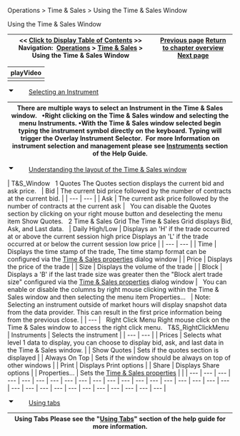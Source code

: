 ﻿


Operations \> Time \& Sales \> Using the Time \& Sales Window






















Using the Time \& Sales Window







| \<\< [Click to Display Table of Contents](timeandsales_usingthetimeandsaleswindow.md) \>\> **Navigation:**     [Operations](operations-1.md) \> [Time \& Sales](time__sales-1.md) \> Using the Time \& Sales Window | [Previous page](time__sales-1.md) [Return to chapter overview](time__sales-1.md) [Next page](timeandsales_properties-1.md) |
| --- | --- |
















| playVideo |
| --- |
|  |



![tog_minus](tog_minus-1.gif)        [Selecting an Instrument](javascript:HMToggle('toggle','SelectingAnInstrument','SelectingAnInstrument_ICON'))




| There are multiple ways to select an Instrument in the Time \& Sales window.   •Right clicking on the Time \& Sales window and selecting the menu Instruments. •With the Time \& Sales window selected begin typing the instrument symbol directly on the keyboard. Typing will trigger the Overlay Instrument Selector.  For more Information on instrument selection and management please see [Instruments](instruments-1.md) section of the Help Guide. |
| --- |



![tog_minus](tog_minus-1.gif)        [Understanding the layout of the Time \& Sales window](javascript:HMToggle('toggle','UnderstandingTheLayoutOfTheTimeSalesWindow','UnderstandingTheLayoutOfTheTimeSalesWindow_ICON'))




| T&S_Window   1 Quotes The Quotes section displays the current bid and ask price.     | Bid | The current bid price followed by the number of contracts at the current bid. | | --- | --- | | Ask | The current ask price followed by the number of contracts at the current ask |      You can disable the Quotes section by clicking on your right mouse button and deselecting the menu item Show Quotes.   2 Time \& Sales Grid The Time \& Sales Grid displays Bid, Ask, and Last data.      | Daily High/Low | Displays an 'H' if the trade occurred at or above the current session high price Displays an 'L' if the trade occurred at or below the current session low price | | --- | --- | | Time | Displays the time stamp of the trade, The time stamp format can be configured via the [Time \& Sales properties](timeandsales_properties-1.md) dialog window | | Price | Displays the price of the trade | | Size | Displays the volume of the trade | | Block | Displays a 'B' if the last trade size was greater then the "Block alert trade size" configured via the [Time \& Sales properties](timeandsales_properties-1.md) dialog window |      You can enable or disable the columns by right mouse clicking within the Time \& Sales window and then selecting the menu item Properties...     | Note: Selecting an instrument outside of market hours will display snapshot data from the data provider. This can result in the first price information being from the previous close. | | --- |      Right Click Menu Right mouse click on the Time \& Sales window to access the right click menu.   T&S_RightClickMenu     | Instruments | Selects the instrument | | --- | --- | | Prices | Selects what level 1 data to display, you can choose to display bid, ask, and last data in the Time \& Sales window. | | Show Quotes | Sets if the quotes section is displayed | | Always On Top | Sets if the window should be always on top of other windows | | Print | Displays Print options | | Share | Displays Share options | | Properties... | Sets the [Time \& Sales properties](timeandsales_properties-1.md) | |
| --- | --- | --- | --- | --- | --- | --- | --- | --- | --- | --- | --- | --- | --- | --- | --- | --- | --- | --- | --- | --- | --- | --- | --- | --- | --- | --- | --- | --- | --- |



![tog_minus](tog_minus-1.gif)        [Using tabs](javascript:HMToggle('toggle','UsingTabs','UsingTabs_ICON'))




| Using Tabs Please see the "[Using Tabs](using_tabs-1.md)" section of the help guide for more information. |
| --- |











